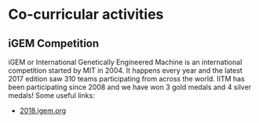 # Co-curricular activities

## iGEM Competition
iGEM or International Genetically Engineered Machine is an international competition started by MIT in 2004. It happens every year and the latest 2017 edition saw 310 teams participating from across the world. IITM has been participating since 2008 and we have won 3 gold medals and 4 silver medals! Some useful links:

- [2018.igem.org](http://2018.igem.org)
